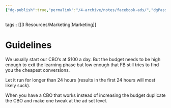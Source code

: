 ```yaml
---
{"dg-publish":true,"permalink":"/4-archive/notes/facebook-ads/","dgPassFrontmatter":true}
---
```


tags:: [[3 Resources/Marketing\|Marketing]] 

# Guidelines
We usually start our CBO’s at $100 a day. But the budget needs to be high enough to exit the learning phase but low enough that FB still tries to find you the cheapest conversions.
  
Let it run for longer than 24 hours (results in the first 24 hours will most likely suck).

When you have a CBO that works instead of increasing the budget duplicate the CBO and make one tweak at the ad set level.